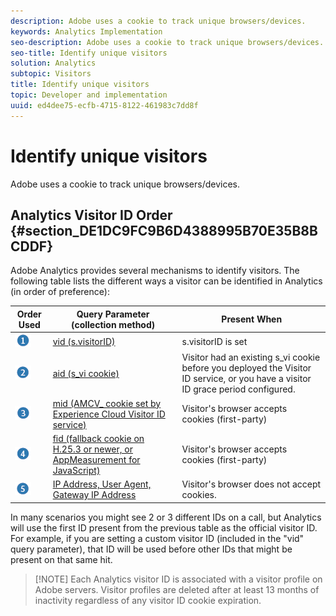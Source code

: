 ```yaml
---
description: Adobe uses a cookie to track unique browsers/devices.
keywords: Analytics Implementation
seo-description: Adobe uses a cookie to track unique browsers/devices.
seo-title: Identify unique visitors
solution: Analytics
subtopic: Visitors
title: Identify unique visitors
topic: Developer and implementation
uuid: ed4dee75-ecfb-4715-8122-461983c7dd8f
---
```


# Identify unique visitors

Adobe uses a cookie to track unique browsers/devices.

## Analytics Visitor ID Order {#section_DE1DC9FC9B6D4388995B70E35B8BCDDF}

Adobe Analytics provides several mechanisms to identify visitors. The following table lists the different ways a visitor can be identified in Analytics (in order of preference): 

|  Order Used  | Query Parameter (collection method)  | Present When  |
|---|---|---|
|   ![](assets/step1_icon.png) | [vid (s.visitorID)](/help/implement/js-implementation/c-unique-visitors/visid-custom.md)  | s.visitorID is set  |
|   ![](assets/step2_icon.png) | [aid (s_vi cookie)](/help/implement/js-implementation/c-unique-visitors/visid-analytics.md)  | Visitor had an existing s_vi cookie before you deployed the Visitor ID service, or you have a visitor ID grace period configured.  |
|   ![](assets/step3_icon.png) | [mid (AMCV_ cookie set by Experience Cloud Visitor ID service)](https://marketing.adobe.com/resources/help/en_US/mcvid/)  | Visitor's browser accepts cookies (first-party)  |
|   ![](assets/step4_icon.png) | [fid (fallback cookie on H.25.3 or newer, or AppMeasurement for JavaScript)](/help/implement/js-implementation/c-unique-visitors/visid-fallback.md)  | Visitor's browser accepts cookies (first-party)  |
|   ![](assets/step5_icon.png) | [IP Address, User Agent, Gateway IP Address](/help/implement/js-implementation/c-unique-visitors/visid-fallback.md#section_104819D74C594ECE879144FCC5DEF4BF)  | Visitor's browser does not accept cookies.  |

In many scenarios you might see 2 or 3 different IDs on a call, but Analytics will use the first ID present from the previous table as the official visitor ID. For example, if you are setting a custom visitor ID (included in the "vid" query parameter), that ID will be used before other IDs that might be present on that same hit.

> [!NOTE] Each Analytics visitor ID is associated with a visitor profile on Adobe servers. Visitor profiles are deleted after at least 13 months of inactivity regardless of any visitor ID cookie expiration.

